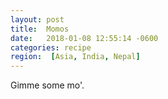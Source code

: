 ```yaml
---
layout: post
title:  Momos
date:   2018-01-08 12:55:14 -0600
categories: recipe
region:  [Asia, India, Nepal]
---
```


Gimme some mo'.  